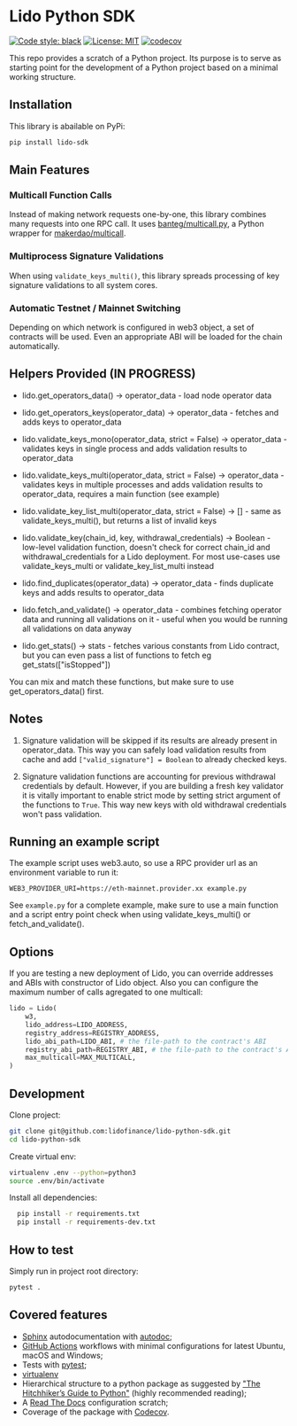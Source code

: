 # Lido Python SDK

[![Code style: black](https://img.shields.io/badge/code%20style-black-000000.svg)](https://github.com/psf/black)
[![License: MIT](https://img.shields.io/badge/License-MIT-yellow.svg)](https://opensource.org/licenses/MIT)
[![codecov](https://codecov.io/gh/volpatto/blank-python-project/branch/master/graph/badge.svg)](https://github.com/lidofinance/lido-validator-python)

This repo provides a scratch of a Python project. Its purpose is to serve as starting point for
the development of a Python project based on a minimal working structure.

## Installation
This library is abailable on PyPi:

```bash
pip install lido-sdk
```

## Main Features

### Multicall Function Calls

Instead of making network requests one-by-one, this library combines many requests into one RPC call. It uses [banteg/multicall.py](https://github.com/banteg/multicall.py), a Python wrapper for [makerdao/multicall](https://github.com/makerdao/multicall).

### Multiprocess Signature Validations

When using `validate_keys_multi()`, this library spreads processing of key signature validations to all system cores.

### Automatic Testnet / Mainnet Switching

Depending on which network is configured in web3 object, a set of contracts will be used. Even an appropriate ABI will be loaded for the chain automatically.

## Helpers Provided (IN PROGRESS)

- lido.get_operators_data() -> operator_data - load node operator data

- lido.get_operators_keys(operator_data) -> operator_data - fetches and adds keys to operator_data
- lido.validate_keys_mono(operator_data, strict = False) -> operator_data - validates keys in single process and adds validation results to operator_data
- lido.validate_keys_multi(operator_data, strict = False) -> operator_data - validates keys in multiple processes and adds validation results to operator_data, requires a main function (see example)
- lido.validate_key_list_multi(operator_data, strict = False) -> [] - same as validate_keys_multi(), but returns a list of invalid keys
- lido.validate_key(chain_id, key, withdrawal_credentials) -> Boolean - low-level validation function, doesn't check for correct
  chain_id and withdrawal_credentials for a Lido deployment. For most use-cases use validate_keys_multi or validate_key_list_multi instead
- lido.find_duplicates(operator_data) -> operator_data - finds duplicate keys and adds results to operator_data

- lido.fetch_and_validate() -> operator_data - combines fetching operator data and running all validations on it - useful when you would be running all validations on data anyway

- lido.get_stats() -> stats - fetches various constants from Lido contract, but you can even pass a list of functions to fetch eg get_stats(["isStopped"])

You can mix and match these functions, but make sure to use get_operators_data() first.

## Notes

1. Signature validation will be skipped if its results are already present in operator_data. This way you can safely load validation results from cache and add `["valid_signature"] = Boolean` to already checked keys.

2. Signature validation functions are accounting for previous withdrawal credentials by default. However, if you are building a fresh key validator it is vitally important to enable strict mode by setting strict argument of the functions to `True`. This way new keys with old withdrawal credentials won't pass validation.

## Running an example script

The example script uses web3.auto, so use a RPC provider url as an environment variable to run it:

`WEB3_PROVIDER_URI=https://eth-mainnet.provider.xx example.py`

See `example.py` for a complete example, make sure to use a main function and a script entry point check when using validate_keys_multi() or fetch_and_validate().

## Options

If you are testing a new deployment of Lido, you can override addresses and ABIs with constructor of Lido object. Also you can configure the maximum number of calls agregated to one multicall:

```python
lido = Lido(
    w3,
    lido_address=LIDO_ADDRESS,
    registry_address=REGISTRY_ADDRESS,
    lido_abi_path=LIDO_ABI, # the file-path to the contract's ABI
    registry_abi_path=REGISTRY_ABI, # the file-path to the contract's ABI
    max_multicall=MAX_MULTICALL,
)
```


## Development
Clone project:
```bash
git clone git@github.com:lidofinance/lido-python-sdk.git
cd lido-python-sdk
```
Create virtual env:
```bash
virtualenv .env --python=python3
source .env/bin/activate
```
Install all dependencies:
```bash
  pip install -r requirements.txt
  pip install -r requirements-dev.txt
```

## How to test
Simply run in project root directory:
```bash
pytest .
```

## Covered features

* [Sphinx](http://www.sphinx-doc.org/en/master/) autodocumentation with [autodoc](https://docs-python2readthedocs.readthedocs.io/en/master/code-doc.html);
* [GitHub Actions](https://github.com/features/actions) workflows with minimal configurations for latest Ubuntu, macOS and Windows;
* Tests with [pytest](https://docs.pytest.org/en/latest/);
* [virtualenv](https://virtualenv.pypa.io/en/latest/)
* Hierarchical structure to a python package as suggested by ["The Hitchhiker’s Guide to Python"](https://docs.python-guide.org/) (highly recommended reading);
* A [Read The Docs](https://readthedocs.org/) configuration scratch;
* Coverage of the package with [Codecov](https://codecov.io/).
